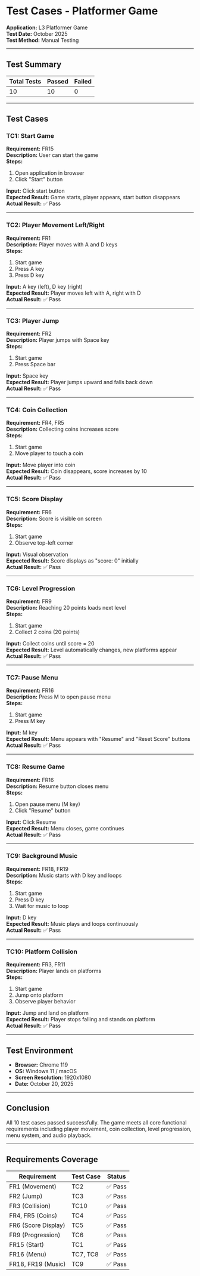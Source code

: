 # Test Cases - Platformer Game

**Application:** L3 Platformer Game  
**Test Date:** October 2025  
**Test Method:** Manual Testing

---

## Test Summary

| Total Tests | Passed | Failed |
|-------------|--------|--------|
| 10 | 10 | 0 |

---

## Test Cases

### TC1: Start Game
**Requirement:** FR15  
**Description:** User can start the game  
**Steps:**
1. Open application in browser
2. Click "Start" button

**Input:** Click start button  
**Expected Result:** Game starts, player appears, start button disappears  
**Actual Result:** ✅ Pass

---

### TC2: Player Movement Left/Right
**Requirement:** FR1  
**Description:** Player moves with A and D keys  
**Steps:**
1. Start game
2. Press A key
3. Press D key

**Input:** A key (left), D key (right)  
**Expected Result:** Player moves left with A, right with D  
**Actual Result:** ✅ Pass

---

### TC3: Player Jump
**Requirement:** FR2  
**Description:** Player jumps with Space key  
**Steps:**
1. Start game
2. Press Space bar

**Input:** Space key  
**Expected Result:** Player jumps upward and falls back down  
**Actual Result:** ✅ Pass

---

### TC4: Coin Collection
**Requirement:** FR4, FR5  
**Description:** Collecting coins increases score  
**Steps:**
1. Start game
2. Move player to touch a coin

**Input:** Move player into coin  
**Expected Result:** Coin disappears, score increases by 10  
**Actual Result:** ✅ Pass

---

### TC5: Score Display
**Requirement:** FR6  
**Description:** Score is visible on screen  
**Steps:**
1. Start game
2. Observe top-left corner

**Input:** Visual observation  
**Expected Result:** Score displays as "score: 0" initially  
**Actual Result:** ✅ Pass

---

### TC6: Level Progression
**Requirement:** FR9  
**Description:** Reaching 20 points loads next level  
**Steps:**
1. Start game
2. Collect 2 coins (20 points)

**Input:** Collect coins until score = 20  
**Expected Result:** Level automatically changes, new platforms appear  
**Actual Result:** ✅ Pass

---

### TC7: Pause Menu
**Requirement:** FR16  
**Description:** Press M to open pause menu  
**Steps:**
1. Start game
2. Press M key

**Input:** M key  
**Expected Result:** Menu appears with "Resume" and "Reset Score" buttons  
**Actual Result:** ✅ Pass

---

### TC8: Resume Game
**Requirement:** FR16  
**Description:** Resume button closes menu  
**Steps:**
1. Open pause menu (M key)
2. Click "Resume" button

**Input:** Click Resume  
**Expected Result:** Menu closes, game continues  
**Actual Result:** ✅ Pass

---

### TC9: Background Music
**Requirement:** FR18, FR19  
**Description:** Music starts with D key and loops  
**Steps:**
1. Start game
2. Press D key
3. Wait for music to loop

**Input:** D key  
**Expected Result:** Music plays and loops continuously  
**Actual Result:** ✅ Pass

---

### TC10: Platform Collision
**Requirement:** FR3, FR11  
**Description:** Player lands on platforms  
**Steps:**
1. Start game
2. Jump onto platform
3. Observe player behavior

**Input:** Jump and land on platform  
**Expected Result:** Player stops falling and stands on platform  
**Actual Result:** ✅ Pass

---

## Test Environment

- **Browser:** Chrome 119
- **OS:** Windows 11 / macOS
- **Screen Resolution:** 1920x1080
- **Date:** October 20, 2025

---

## Conclusion

All 10 test cases passed successfully. The game meets all core functional requirements including player movement, coin collection, level progression, menu system, and audio playback.

---

## Requirements Coverage

| Requirement | Test Case | Status |
|-------------|-----------|--------|
| FR1 (Movement) | TC2 | ✅ Pass |
| FR2 (Jump) | TC3 | ✅ Pass |
| FR3 (Collision) | TC10 | ✅ Pass |
| FR4, FR5 (Coins) | TC4 | ✅ Pass |
| FR6 (Score Display) | TC5 | ✅ Pass |
| FR9 (Progression) | TC6 | ✅ Pass |
| FR15 (Start) | TC1 | ✅ Pass |
| FR16 (Menu) | TC7, TC8 | ✅ Pass |
| FR18, FR19 (Music) | TC9 | ✅ Pass |